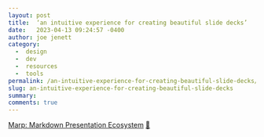 ```yaml
---
layout: post
title:  ‘an intuitive experience for creating beautiful slide decks’
date:   2023-04-13 09:24:57 -0400
author: joe jenett
category:
  -  design
  -  dev
  -  resources
  -  tools
permalink: /an-intuitive-experience-for-creating-beautiful-slide-decks/
slug: an-intuitive-experience-for-creating-beautiful-slide-decks
summary: 
comments: true
---
```

<a title="Marp: Markdown Presentation Ecosystem" href="https://marp.app/">Marp: Markdown Presentation Ecosystem</a> <a href="https://pinboard.in/u:tremolo">📌</a>

<a href="https://brid.gy/publish/mastodon"></a>